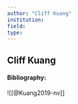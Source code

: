 ```yaml
---
author: "Cliff Kuang"
institution:
field:
type:
---
```


## Cliff Kuang
#### Bibliography:

![[@Kuang2019-nv]]